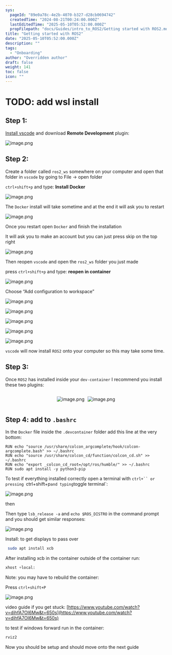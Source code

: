 ```yaml
---
sys:
  pageId: "89e0a78c-4e2b-4070-b327-d28cb0694742"
  createdTime: "2024-08-21T00:24:00.000Z"
  lastEditedTime: "2025-05-10T05:52:00.000Z"
  propFilepath: "docs/Guides/intro_to_ROS2/Getting started with ROS2.md"
title: "Getting started with ROS2"
date: "2025-05-10T05:52:00.000Z"
description: ""
tags:
  - "Onboarding"
author: "Overridden author"
draft: false
weight: 141
toc: false
icon: ""
---
```


# TODO: add wsl install

## Step 1:

[Install vscode](https://code.visualstudio.com/download) and download **Remote Development** plugin:

![image.png](https://prod-files-secure.s3.us-west-2.amazonaws.com/d518164a-d88e-44d1-a4ee-3adb3bd8bce0/efb52993-1881-4a40-b95e-6f020334f022/image.png?X-Amz-Algorithm=AWS4-HMAC-SHA256&X-Amz-Content-Sha256=UNSIGNED-PAYLOAD&X-Amz-Credential=ASIAZI2LB466XDHVD2LI%2F20250703%2Fus-west-2%2Fs3%2Faws4_request&X-Amz-Date=20250703T071104Z&X-Amz-Expires=3600&X-Amz-Security-Token=IQoJb3JpZ2luX2VjEAYaCXVzLXdlc3QtMiJHMEUCIGSOgqp8exbgfWjFmfFG4inYwrotW5%2FJx9hWvONwN%2BlzAiEAh2NzIzEjzBO4Nr3N21AIUzGc%2B0Nb%2B1V6xrsiPyNFZKUqiAQI%2F%2F%2F%2F%2F%2F%2F%2F%2F%2F%2F%2FARAAGgw2Mzc0MjMxODM4MDUiDKenPWT9ObG0QN4TwSrcA7d9LpRQAM6Qsff4NAZSkpyTqDXkS4OkSeom9rdmYPHO9x5Z2CBJFFWxXlvq2DSPer0oPmntJnIoz6khxzTDXnvQcqfVe2UVytDVSDpntiTRPa%2Fl6xlFErKGbmUPug1MrHDoNCUyyDd%2BDHy0NbwNWjh8sr%2BUO3g3u8UTutbdtthhJhkGR0CMQYBHcd40H%2B81CYRSrXV6eZJSKDnm4sNVCJnT3CGjFJRfSKcmiKg7Xd0%2FZGj7THy6RF%2FCDstGCBwGcXJCP8Dh%2BdfMMDnexXeE2mh85O38i%2BFHURWfvWYWStqy0rwNBUkO1V1cqsB%2BT%2FVkdyUstVCvO7PyyCHVpsFr9jdGluomWVOEpubTEQXOfZZQZh73Ove2pxdWFDx5OnaG6G4KkkBG%2F%2BATcWNp4y0gu3uhYLLf9IlrLbxmg9usSjWQPRy8plM5wAGARelsl93Y20nHBjsO31XK8u6fKDEWRi37Q0Ep3%2BPKXD4x0V5MlIH4aIvsP9oQI9A1pNyYHL5bAcg17Rf7PcekeUFY7VAbpqUaFV02et%2BKRnRNTFKDAvnNXaGlpkjrfC46Vo2e7Om3VjLmn%2Bx8ED%2BQ4b8l8CA1CrPGe1nAsz6p%2B0abqTTPYD5BqhVf6AtPPNEXGt4cMMavmMMGOqUBHkZwlnrWR8Xd%2FeqM0r%2B2rfUeDHyHdANEqnyN6QfAnSwVE9mtUIhfSn1P7WQCWFDRKXPNR%2FojMNUfHfJmzLrFg97fI1qM9qDBgPri611j6A3BsCLToAZuiJIxWjYRK8uxW8A%2FRYJ%2BwbpXN44thvVrrWhSmjGSWIyY%2FqO8eSGVgJ2jlTrH83bBDJuh5yRPgng4V0R73QpO7ESyZueh4vcR6Q3Pjw8O&X-Amz-Signature=6b646dbb9d2dd1848bc330eb427c605778fb631fbda2aba34ce295f082aec108&X-Amz-SignedHeaders=host&x-amz-checksum-mode=ENABLED&x-id=GetObject)

## Step 2:

Create a folder called `ros2_ws` somewhere on your computer and open that folder in `vscode` by going to File → open folder 

`ctrl+shift+p` and type: **Install Docker**

![image.png](https://prod-files-secure.s3.us-west-2.amazonaws.com/d518164a-d88e-44d1-a4ee-3adb3bd8bce0/2269dc0e-1cd5-47ff-bceb-c04ad9b2eab0/image.png?X-Amz-Algorithm=AWS4-HMAC-SHA256&X-Amz-Content-Sha256=UNSIGNED-PAYLOAD&X-Amz-Credential=ASIAZI2LB466XDHVD2LI%2F20250703%2Fus-west-2%2Fs3%2Faws4_request&X-Amz-Date=20250703T071104Z&X-Amz-Expires=3600&X-Amz-Security-Token=IQoJb3JpZ2luX2VjEAYaCXVzLXdlc3QtMiJHMEUCIGSOgqp8exbgfWjFmfFG4inYwrotW5%2FJx9hWvONwN%2BlzAiEAh2NzIzEjzBO4Nr3N21AIUzGc%2B0Nb%2B1V6xrsiPyNFZKUqiAQI%2F%2F%2F%2F%2F%2F%2F%2F%2F%2F%2F%2FARAAGgw2Mzc0MjMxODM4MDUiDKenPWT9ObG0QN4TwSrcA7d9LpRQAM6Qsff4NAZSkpyTqDXkS4OkSeom9rdmYPHO9x5Z2CBJFFWxXlvq2DSPer0oPmntJnIoz6khxzTDXnvQcqfVe2UVytDVSDpntiTRPa%2Fl6xlFErKGbmUPug1MrHDoNCUyyDd%2BDHy0NbwNWjh8sr%2BUO3g3u8UTutbdtthhJhkGR0CMQYBHcd40H%2B81CYRSrXV6eZJSKDnm4sNVCJnT3CGjFJRfSKcmiKg7Xd0%2FZGj7THy6RF%2FCDstGCBwGcXJCP8Dh%2BdfMMDnexXeE2mh85O38i%2BFHURWfvWYWStqy0rwNBUkO1V1cqsB%2BT%2FVkdyUstVCvO7PyyCHVpsFr9jdGluomWVOEpubTEQXOfZZQZh73Ove2pxdWFDx5OnaG6G4KkkBG%2F%2BATcWNp4y0gu3uhYLLf9IlrLbxmg9usSjWQPRy8plM5wAGARelsl93Y20nHBjsO31XK8u6fKDEWRi37Q0Ep3%2BPKXD4x0V5MlIH4aIvsP9oQI9A1pNyYHL5bAcg17Rf7PcekeUFY7VAbpqUaFV02et%2BKRnRNTFKDAvnNXaGlpkjrfC46Vo2e7Om3VjLmn%2Bx8ED%2BQ4b8l8CA1CrPGe1nAsz6p%2B0abqTTPYD5BqhVf6AtPPNEXGt4cMMavmMMGOqUBHkZwlnrWR8Xd%2FeqM0r%2B2rfUeDHyHdANEqnyN6QfAnSwVE9mtUIhfSn1P7WQCWFDRKXPNR%2FojMNUfHfJmzLrFg97fI1qM9qDBgPri611j6A3BsCLToAZuiJIxWjYRK8uxW8A%2FRYJ%2BwbpXN44thvVrrWhSmjGSWIyY%2FqO8eSGVgJ2jlTrH83bBDJuh5yRPgng4V0R73QpO7ESyZueh4vcR6Q3Pjw8O&X-Amz-Signature=ed9b0ab0add4280c61a2c5817fa631c99b9d72e6d582cc69811230cbf46bd009&X-Amz-SignedHeaders=host&x-amz-checksum-mode=ENABLED&x-id=GetObject)

The `Docker` install will take sometime and at the end it will ask you to restart

![image.png](https://prod-files-secure.s3.us-west-2.amazonaws.com/d518164a-d88e-44d1-a4ee-3adb3bd8bce0/ed233f78-be33-4b1f-b89c-9c346c0e961e/image.png?X-Amz-Algorithm=AWS4-HMAC-SHA256&X-Amz-Content-Sha256=UNSIGNED-PAYLOAD&X-Amz-Credential=ASIAZI2LB466XDHVD2LI%2F20250703%2Fus-west-2%2Fs3%2Faws4_request&X-Amz-Date=20250703T071104Z&X-Amz-Expires=3600&X-Amz-Security-Token=IQoJb3JpZ2luX2VjEAYaCXVzLXdlc3QtMiJHMEUCIGSOgqp8exbgfWjFmfFG4inYwrotW5%2FJx9hWvONwN%2BlzAiEAh2NzIzEjzBO4Nr3N21AIUzGc%2B0Nb%2B1V6xrsiPyNFZKUqiAQI%2F%2F%2F%2F%2F%2F%2F%2F%2F%2F%2F%2FARAAGgw2Mzc0MjMxODM4MDUiDKenPWT9ObG0QN4TwSrcA7d9LpRQAM6Qsff4NAZSkpyTqDXkS4OkSeom9rdmYPHO9x5Z2CBJFFWxXlvq2DSPer0oPmntJnIoz6khxzTDXnvQcqfVe2UVytDVSDpntiTRPa%2Fl6xlFErKGbmUPug1MrHDoNCUyyDd%2BDHy0NbwNWjh8sr%2BUO3g3u8UTutbdtthhJhkGR0CMQYBHcd40H%2B81CYRSrXV6eZJSKDnm4sNVCJnT3CGjFJRfSKcmiKg7Xd0%2FZGj7THy6RF%2FCDstGCBwGcXJCP8Dh%2BdfMMDnexXeE2mh85O38i%2BFHURWfvWYWStqy0rwNBUkO1V1cqsB%2BT%2FVkdyUstVCvO7PyyCHVpsFr9jdGluomWVOEpubTEQXOfZZQZh73Ove2pxdWFDx5OnaG6G4KkkBG%2F%2BATcWNp4y0gu3uhYLLf9IlrLbxmg9usSjWQPRy8plM5wAGARelsl93Y20nHBjsO31XK8u6fKDEWRi37Q0Ep3%2BPKXD4x0V5MlIH4aIvsP9oQI9A1pNyYHL5bAcg17Rf7PcekeUFY7VAbpqUaFV02et%2BKRnRNTFKDAvnNXaGlpkjrfC46Vo2e7Om3VjLmn%2Bx8ED%2BQ4b8l8CA1CrPGe1nAsz6p%2B0abqTTPYD5BqhVf6AtPPNEXGt4cMMavmMMGOqUBHkZwlnrWR8Xd%2FeqM0r%2B2rfUeDHyHdANEqnyN6QfAnSwVE9mtUIhfSn1P7WQCWFDRKXPNR%2FojMNUfHfJmzLrFg97fI1qM9qDBgPri611j6A3BsCLToAZuiJIxWjYRK8uxW8A%2FRYJ%2BwbpXN44thvVrrWhSmjGSWIyY%2FqO8eSGVgJ2jlTrH83bBDJuh5yRPgng4V0R73QpO7ESyZueh4vcR6Q3Pjw8O&X-Amz-Signature=e3f037939f3f7c56c1b6b95d055bc82b842e7ea00c14d7615d4eb8710982ca70&X-Amz-SignedHeaders=host&x-amz-checksum-mode=ENABLED&x-id=GetObject)

Once you restart open `Docker` and finish the installation

It will ask you to make an account but you can just press skip on the top right

![image.png](https://prod-files-secure.s3.us-west-2.amazonaws.com/d518164a-d88e-44d1-a4ee-3adb3bd8bce0/21010ad9-1659-4fd9-9f59-9932a09b2a3d/image.png?X-Amz-Algorithm=AWS4-HMAC-SHA256&X-Amz-Content-Sha256=UNSIGNED-PAYLOAD&X-Amz-Credential=ASIAZI2LB466XDHVD2LI%2F20250703%2Fus-west-2%2Fs3%2Faws4_request&X-Amz-Date=20250703T071104Z&X-Amz-Expires=3600&X-Amz-Security-Token=IQoJb3JpZ2luX2VjEAYaCXVzLXdlc3QtMiJHMEUCIGSOgqp8exbgfWjFmfFG4inYwrotW5%2FJx9hWvONwN%2BlzAiEAh2NzIzEjzBO4Nr3N21AIUzGc%2B0Nb%2B1V6xrsiPyNFZKUqiAQI%2F%2F%2F%2F%2F%2F%2F%2F%2F%2F%2F%2FARAAGgw2Mzc0MjMxODM4MDUiDKenPWT9ObG0QN4TwSrcA7d9LpRQAM6Qsff4NAZSkpyTqDXkS4OkSeom9rdmYPHO9x5Z2CBJFFWxXlvq2DSPer0oPmntJnIoz6khxzTDXnvQcqfVe2UVytDVSDpntiTRPa%2Fl6xlFErKGbmUPug1MrHDoNCUyyDd%2BDHy0NbwNWjh8sr%2BUO3g3u8UTutbdtthhJhkGR0CMQYBHcd40H%2B81CYRSrXV6eZJSKDnm4sNVCJnT3CGjFJRfSKcmiKg7Xd0%2FZGj7THy6RF%2FCDstGCBwGcXJCP8Dh%2BdfMMDnexXeE2mh85O38i%2BFHURWfvWYWStqy0rwNBUkO1V1cqsB%2BT%2FVkdyUstVCvO7PyyCHVpsFr9jdGluomWVOEpubTEQXOfZZQZh73Ove2pxdWFDx5OnaG6G4KkkBG%2F%2BATcWNp4y0gu3uhYLLf9IlrLbxmg9usSjWQPRy8plM5wAGARelsl93Y20nHBjsO31XK8u6fKDEWRi37Q0Ep3%2BPKXD4x0V5MlIH4aIvsP9oQI9A1pNyYHL5bAcg17Rf7PcekeUFY7VAbpqUaFV02et%2BKRnRNTFKDAvnNXaGlpkjrfC46Vo2e7Om3VjLmn%2Bx8ED%2BQ4b8l8CA1CrPGe1nAsz6p%2B0abqTTPYD5BqhVf6AtPPNEXGt4cMMavmMMGOqUBHkZwlnrWR8Xd%2FeqM0r%2B2rfUeDHyHdANEqnyN6QfAnSwVE9mtUIhfSn1P7WQCWFDRKXPNR%2FojMNUfHfJmzLrFg97fI1qM9qDBgPri611j6A3BsCLToAZuiJIxWjYRK8uxW8A%2FRYJ%2BwbpXN44thvVrrWhSmjGSWIyY%2FqO8eSGVgJ2jlTrH83bBDJuh5yRPgng4V0R73QpO7ESyZueh4vcR6Q3Pjw8O&X-Amz-Signature=24f3e95d3e42444923cbdb80c4147f6a70c373b268af7b40f5a459daf4e74a17&X-Amz-SignedHeaders=host&x-amz-checksum-mode=ENABLED&x-id=GetObject)

Then reopen `vscode` and open the `ros2_ws` folder you just made

press `ctrl+shift+p` and type: **reopen in container**

![image.png](https://prod-files-secure.s3.us-west-2.amazonaws.com/d518164a-d88e-44d1-a4ee-3adb3bd8bce0/4e93b8c2-41ad-488c-8095-c74205196118/image.png?X-Amz-Algorithm=AWS4-HMAC-SHA256&X-Amz-Content-Sha256=UNSIGNED-PAYLOAD&X-Amz-Credential=ASIAZI2LB466XDHVD2LI%2F20250703%2Fus-west-2%2Fs3%2Faws4_request&X-Amz-Date=20250703T071104Z&X-Amz-Expires=3600&X-Amz-Security-Token=IQoJb3JpZ2luX2VjEAYaCXVzLXdlc3QtMiJHMEUCIGSOgqp8exbgfWjFmfFG4inYwrotW5%2FJx9hWvONwN%2BlzAiEAh2NzIzEjzBO4Nr3N21AIUzGc%2B0Nb%2B1V6xrsiPyNFZKUqiAQI%2F%2F%2F%2F%2F%2F%2F%2F%2F%2F%2F%2FARAAGgw2Mzc0MjMxODM4MDUiDKenPWT9ObG0QN4TwSrcA7d9LpRQAM6Qsff4NAZSkpyTqDXkS4OkSeom9rdmYPHO9x5Z2CBJFFWxXlvq2DSPer0oPmntJnIoz6khxzTDXnvQcqfVe2UVytDVSDpntiTRPa%2Fl6xlFErKGbmUPug1MrHDoNCUyyDd%2BDHy0NbwNWjh8sr%2BUO3g3u8UTutbdtthhJhkGR0CMQYBHcd40H%2B81CYRSrXV6eZJSKDnm4sNVCJnT3CGjFJRfSKcmiKg7Xd0%2FZGj7THy6RF%2FCDstGCBwGcXJCP8Dh%2BdfMMDnexXeE2mh85O38i%2BFHURWfvWYWStqy0rwNBUkO1V1cqsB%2BT%2FVkdyUstVCvO7PyyCHVpsFr9jdGluomWVOEpubTEQXOfZZQZh73Ove2pxdWFDx5OnaG6G4KkkBG%2F%2BATcWNp4y0gu3uhYLLf9IlrLbxmg9usSjWQPRy8plM5wAGARelsl93Y20nHBjsO31XK8u6fKDEWRi37Q0Ep3%2BPKXD4x0V5MlIH4aIvsP9oQI9A1pNyYHL5bAcg17Rf7PcekeUFY7VAbpqUaFV02et%2BKRnRNTFKDAvnNXaGlpkjrfC46Vo2e7Om3VjLmn%2Bx8ED%2BQ4b8l8CA1CrPGe1nAsz6p%2B0abqTTPYD5BqhVf6AtPPNEXGt4cMMavmMMGOqUBHkZwlnrWR8Xd%2FeqM0r%2B2rfUeDHyHdANEqnyN6QfAnSwVE9mtUIhfSn1P7WQCWFDRKXPNR%2FojMNUfHfJmzLrFg97fI1qM9qDBgPri611j6A3BsCLToAZuiJIxWjYRK8uxW8A%2FRYJ%2BwbpXN44thvVrrWhSmjGSWIyY%2FqO8eSGVgJ2jlTrH83bBDJuh5yRPgng4V0R73QpO7ESyZueh4vcR6Q3Pjw8O&X-Amz-Signature=4e19203468707141b5fbf6a2fa19e3a609889529a9aafbff409a2ef2dccd2535&X-Amz-SignedHeaders=host&x-amz-checksum-mode=ENABLED&x-id=GetObject)

Choose “Add configuration to workspace”

![image.png](https://prod-files-secure.s3.us-west-2.amazonaws.com/d518164a-d88e-44d1-a4ee-3adb3bd8bce0/9560b282-5060-4989-ba37-97e7b2c22476/image.png?X-Amz-Algorithm=AWS4-HMAC-SHA256&X-Amz-Content-Sha256=UNSIGNED-PAYLOAD&X-Amz-Credential=ASIAZI2LB466XDHVD2LI%2F20250703%2Fus-west-2%2Fs3%2Faws4_request&X-Amz-Date=20250703T071104Z&X-Amz-Expires=3600&X-Amz-Security-Token=IQoJb3JpZ2luX2VjEAYaCXVzLXdlc3QtMiJHMEUCIGSOgqp8exbgfWjFmfFG4inYwrotW5%2FJx9hWvONwN%2BlzAiEAh2NzIzEjzBO4Nr3N21AIUzGc%2B0Nb%2B1V6xrsiPyNFZKUqiAQI%2F%2F%2F%2F%2F%2F%2F%2F%2F%2F%2F%2FARAAGgw2Mzc0MjMxODM4MDUiDKenPWT9ObG0QN4TwSrcA7d9LpRQAM6Qsff4NAZSkpyTqDXkS4OkSeom9rdmYPHO9x5Z2CBJFFWxXlvq2DSPer0oPmntJnIoz6khxzTDXnvQcqfVe2UVytDVSDpntiTRPa%2Fl6xlFErKGbmUPug1MrHDoNCUyyDd%2BDHy0NbwNWjh8sr%2BUO3g3u8UTutbdtthhJhkGR0CMQYBHcd40H%2B81CYRSrXV6eZJSKDnm4sNVCJnT3CGjFJRfSKcmiKg7Xd0%2FZGj7THy6RF%2FCDstGCBwGcXJCP8Dh%2BdfMMDnexXeE2mh85O38i%2BFHURWfvWYWStqy0rwNBUkO1V1cqsB%2BT%2FVkdyUstVCvO7PyyCHVpsFr9jdGluomWVOEpubTEQXOfZZQZh73Ove2pxdWFDx5OnaG6G4KkkBG%2F%2BATcWNp4y0gu3uhYLLf9IlrLbxmg9usSjWQPRy8plM5wAGARelsl93Y20nHBjsO31XK8u6fKDEWRi37Q0Ep3%2BPKXD4x0V5MlIH4aIvsP9oQI9A1pNyYHL5bAcg17Rf7PcekeUFY7VAbpqUaFV02et%2BKRnRNTFKDAvnNXaGlpkjrfC46Vo2e7Om3VjLmn%2Bx8ED%2BQ4b8l8CA1CrPGe1nAsz6p%2B0abqTTPYD5BqhVf6AtPPNEXGt4cMMavmMMGOqUBHkZwlnrWR8Xd%2FeqM0r%2B2rfUeDHyHdANEqnyN6QfAnSwVE9mtUIhfSn1P7WQCWFDRKXPNR%2FojMNUfHfJmzLrFg97fI1qM9qDBgPri611j6A3BsCLToAZuiJIxWjYRK8uxW8A%2FRYJ%2BwbpXN44thvVrrWhSmjGSWIyY%2FqO8eSGVgJ2jlTrH83bBDJuh5yRPgng4V0R73QpO7ESyZueh4vcR6Q3Pjw8O&X-Amz-Signature=7f2068e092d28452b8992c638fa4af7cb5615462edc120a87afa19b0fb6a50c0&X-Amz-SignedHeaders=host&x-amz-checksum-mode=ENABLED&x-id=GetObject)

![image.png](https://prod-files-secure.s3.us-west-2.amazonaws.com/d518164a-d88e-44d1-a4ee-3adb3bd8bce0/2ee63f81-886b-48e8-a553-dc6e5eac99e4/image.png?X-Amz-Algorithm=AWS4-HMAC-SHA256&X-Amz-Content-Sha256=UNSIGNED-PAYLOAD&X-Amz-Credential=ASIAZI2LB466XDHVD2LI%2F20250703%2Fus-west-2%2Fs3%2Faws4_request&X-Amz-Date=20250703T071104Z&X-Amz-Expires=3600&X-Amz-Security-Token=IQoJb3JpZ2luX2VjEAYaCXVzLXdlc3QtMiJHMEUCIGSOgqp8exbgfWjFmfFG4inYwrotW5%2FJx9hWvONwN%2BlzAiEAh2NzIzEjzBO4Nr3N21AIUzGc%2B0Nb%2B1V6xrsiPyNFZKUqiAQI%2F%2F%2F%2F%2F%2F%2F%2F%2F%2F%2F%2FARAAGgw2Mzc0MjMxODM4MDUiDKenPWT9ObG0QN4TwSrcA7d9LpRQAM6Qsff4NAZSkpyTqDXkS4OkSeom9rdmYPHO9x5Z2CBJFFWxXlvq2DSPer0oPmntJnIoz6khxzTDXnvQcqfVe2UVytDVSDpntiTRPa%2Fl6xlFErKGbmUPug1MrHDoNCUyyDd%2BDHy0NbwNWjh8sr%2BUO3g3u8UTutbdtthhJhkGR0CMQYBHcd40H%2B81CYRSrXV6eZJSKDnm4sNVCJnT3CGjFJRfSKcmiKg7Xd0%2FZGj7THy6RF%2FCDstGCBwGcXJCP8Dh%2BdfMMDnexXeE2mh85O38i%2BFHURWfvWYWStqy0rwNBUkO1V1cqsB%2BT%2FVkdyUstVCvO7PyyCHVpsFr9jdGluomWVOEpubTEQXOfZZQZh73Ove2pxdWFDx5OnaG6G4KkkBG%2F%2BATcWNp4y0gu3uhYLLf9IlrLbxmg9usSjWQPRy8plM5wAGARelsl93Y20nHBjsO31XK8u6fKDEWRi37Q0Ep3%2BPKXD4x0V5MlIH4aIvsP9oQI9A1pNyYHL5bAcg17Rf7PcekeUFY7VAbpqUaFV02et%2BKRnRNTFKDAvnNXaGlpkjrfC46Vo2e7Om3VjLmn%2Bx8ED%2BQ4b8l8CA1CrPGe1nAsz6p%2B0abqTTPYD5BqhVf6AtPPNEXGt4cMMavmMMGOqUBHkZwlnrWR8Xd%2FeqM0r%2B2rfUeDHyHdANEqnyN6QfAnSwVE9mtUIhfSn1P7WQCWFDRKXPNR%2FojMNUfHfJmzLrFg97fI1qM9qDBgPri611j6A3BsCLToAZuiJIxWjYRK8uxW8A%2FRYJ%2BwbpXN44thvVrrWhSmjGSWIyY%2FqO8eSGVgJ2jlTrH83bBDJuh5yRPgng4V0R73QpO7ESyZueh4vcR6Q3Pjw8O&X-Amz-Signature=c418f2385eff2fc4e5b6668e4a08b7e3d810a1936f52b072e9d66d51d4561b7d&X-Amz-SignedHeaders=host&x-amz-checksum-mode=ENABLED&x-id=GetObject)

![image.png](https://prod-files-secure.s3.us-west-2.amazonaws.com/d518164a-d88e-44d1-a4ee-3adb3bd8bce0/ae1580b2-b048-407e-aed9-b584224a7a04/image.png?X-Amz-Algorithm=AWS4-HMAC-SHA256&X-Amz-Content-Sha256=UNSIGNED-PAYLOAD&X-Amz-Credential=ASIAZI2LB466XDHVD2LI%2F20250703%2Fus-west-2%2Fs3%2Faws4_request&X-Amz-Date=20250703T071104Z&X-Amz-Expires=3600&X-Amz-Security-Token=IQoJb3JpZ2luX2VjEAYaCXVzLXdlc3QtMiJHMEUCIGSOgqp8exbgfWjFmfFG4inYwrotW5%2FJx9hWvONwN%2BlzAiEAh2NzIzEjzBO4Nr3N21AIUzGc%2B0Nb%2B1V6xrsiPyNFZKUqiAQI%2F%2F%2F%2F%2F%2F%2F%2F%2F%2F%2F%2FARAAGgw2Mzc0MjMxODM4MDUiDKenPWT9ObG0QN4TwSrcA7d9LpRQAM6Qsff4NAZSkpyTqDXkS4OkSeom9rdmYPHO9x5Z2CBJFFWxXlvq2DSPer0oPmntJnIoz6khxzTDXnvQcqfVe2UVytDVSDpntiTRPa%2Fl6xlFErKGbmUPug1MrHDoNCUyyDd%2BDHy0NbwNWjh8sr%2BUO3g3u8UTutbdtthhJhkGR0CMQYBHcd40H%2B81CYRSrXV6eZJSKDnm4sNVCJnT3CGjFJRfSKcmiKg7Xd0%2FZGj7THy6RF%2FCDstGCBwGcXJCP8Dh%2BdfMMDnexXeE2mh85O38i%2BFHURWfvWYWStqy0rwNBUkO1V1cqsB%2BT%2FVkdyUstVCvO7PyyCHVpsFr9jdGluomWVOEpubTEQXOfZZQZh73Ove2pxdWFDx5OnaG6G4KkkBG%2F%2BATcWNp4y0gu3uhYLLf9IlrLbxmg9usSjWQPRy8plM5wAGARelsl93Y20nHBjsO31XK8u6fKDEWRi37Q0Ep3%2BPKXD4x0V5MlIH4aIvsP9oQI9A1pNyYHL5bAcg17Rf7PcekeUFY7VAbpqUaFV02et%2BKRnRNTFKDAvnNXaGlpkjrfC46Vo2e7Om3VjLmn%2Bx8ED%2BQ4b8l8CA1CrPGe1nAsz6p%2B0abqTTPYD5BqhVf6AtPPNEXGt4cMMavmMMGOqUBHkZwlnrWR8Xd%2FeqM0r%2B2rfUeDHyHdANEqnyN6QfAnSwVE9mtUIhfSn1P7WQCWFDRKXPNR%2FojMNUfHfJmzLrFg97fI1qM9qDBgPri611j6A3BsCLToAZuiJIxWjYRK8uxW8A%2FRYJ%2BwbpXN44thvVrrWhSmjGSWIyY%2FqO8eSGVgJ2jlTrH83bBDJuh5yRPgng4V0R73QpO7ESyZueh4vcR6Q3Pjw8O&X-Amz-Signature=c59891da6588dd62d27893a1aa5ee735d558b6e6d93f09cec3d1d94e7b622453&X-Amz-SignedHeaders=host&x-amz-checksum-mode=ENABLED&x-id=GetObject)

![image.png](https://prod-files-secure.s3.us-west-2.amazonaws.com/d518164a-d88e-44d1-a4ee-3adb3bd8bce0/53255b28-f75e-430f-b9e3-c0ac8577e42b/image.png?X-Amz-Algorithm=AWS4-HMAC-SHA256&X-Amz-Content-Sha256=UNSIGNED-PAYLOAD&X-Amz-Credential=ASIAZI2LB466XDHVD2LI%2F20250703%2Fus-west-2%2Fs3%2Faws4_request&X-Amz-Date=20250703T071104Z&X-Amz-Expires=3600&X-Amz-Security-Token=IQoJb3JpZ2luX2VjEAYaCXVzLXdlc3QtMiJHMEUCIGSOgqp8exbgfWjFmfFG4inYwrotW5%2FJx9hWvONwN%2BlzAiEAh2NzIzEjzBO4Nr3N21AIUzGc%2B0Nb%2B1V6xrsiPyNFZKUqiAQI%2F%2F%2F%2F%2F%2F%2F%2F%2F%2F%2F%2FARAAGgw2Mzc0MjMxODM4MDUiDKenPWT9ObG0QN4TwSrcA7d9LpRQAM6Qsff4NAZSkpyTqDXkS4OkSeom9rdmYPHO9x5Z2CBJFFWxXlvq2DSPer0oPmntJnIoz6khxzTDXnvQcqfVe2UVytDVSDpntiTRPa%2Fl6xlFErKGbmUPug1MrHDoNCUyyDd%2BDHy0NbwNWjh8sr%2BUO3g3u8UTutbdtthhJhkGR0CMQYBHcd40H%2B81CYRSrXV6eZJSKDnm4sNVCJnT3CGjFJRfSKcmiKg7Xd0%2FZGj7THy6RF%2FCDstGCBwGcXJCP8Dh%2BdfMMDnexXeE2mh85O38i%2BFHURWfvWYWStqy0rwNBUkO1V1cqsB%2BT%2FVkdyUstVCvO7PyyCHVpsFr9jdGluomWVOEpubTEQXOfZZQZh73Ove2pxdWFDx5OnaG6G4KkkBG%2F%2BATcWNp4y0gu3uhYLLf9IlrLbxmg9usSjWQPRy8plM5wAGARelsl93Y20nHBjsO31XK8u6fKDEWRi37Q0Ep3%2BPKXD4x0V5MlIH4aIvsP9oQI9A1pNyYHL5bAcg17Rf7PcekeUFY7VAbpqUaFV02et%2BKRnRNTFKDAvnNXaGlpkjrfC46Vo2e7Om3VjLmn%2Bx8ED%2BQ4b8l8CA1CrPGe1nAsz6p%2B0abqTTPYD5BqhVf6AtPPNEXGt4cMMavmMMGOqUBHkZwlnrWR8Xd%2FeqM0r%2B2rfUeDHyHdANEqnyN6QfAnSwVE9mtUIhfSn1P7WQCWFDRKXPNR%2FojMNUfHfJmzLrFg97fI1qM9qDBgPri611j6A3BsCLToAZuiJIxWjYRK8uxW8A%2FRYJ%2BwbpXN44thvVrrWhSmjGSWIyY%2FqO8eSGVgJ2jlTrH83bBDJuh5yRPgng4V0R73QpO7ESyZueh4vcR6Q3Pjw8O&X-Amz-Signature=f5868a17686fba0e7d2b6f20d4a5acbd8c9cf22b7ae68f4ef483f16160db20ed&X-Amz-SignedHeaders=host&x-amz-checksum-mode=ENABLED&x-id=GetObject)

![image.png](https://prod-files-secure.s3.us-west-2.amazonaws.com/d518164a-d88e-44d1-a4ee-3adb3bd8bce0/7c562767-5af9-4ffb-97d1-327bcdf4ee00/image.png?X-Amz-Algorithm=AWS4-HMAC-SHA256&X-Amz-Content-Sha256=UNSIGNED-PAYLOAD&X-Amz-Credential=ASIAZI2LB466XDHVD2LI%2F20250703%2Fus-west-2%2Fs3%2Faws4_request&X-Amz-Date=20250703T071104Z&X-Amz-Expires=3600&X-Amz-Security-Token=IQoJb3JpZ2luX2VjEAYaCXVzLXdlc3QtMiJHMEUCIGSOgqp8exbgfWjFmfFG4inYwrotW5%2FJx9hWvONwN%2BlzAiEAh2NzIzEjzBO4Nr3N21AIUzGc%2B0Nb%2B1V6xrsiPyNFZKUqiAQI%2F%2F%2F%2F%2F%2F%2F%2F%2F%2F%2F%2FARAAGgw2Mzc0MjMxODM4MDUiDKenPWT9ObG0QN4TwSrcA7d9LpRQAM6Qsff4NAZSkpyTqDXkS4OkSeom9rdmYPHO9x5Z2CBJFFWxXlvq2DSPer0oPmntJnIoz6khxzTDXnvQcqfVe2UVytDVSDpntiTRPa%2Fl6xlFErKGbmUPug1MrHDoNCUyyDd%2BDHy0NbwNWjh8sr%2BUO3g3u8UTutbdtthhJhkGR0CMQYBHcd40H%2B81CYRSrXV6eZJSKDnm4sNVCJnT3CGjFJRfSKcmiKg7Xd0%2FZGj7THy6RF%2FCDstGCBwGcXJCP8Dh%2BdfMMDnexXeE2mh85O38i%2BFHURWfvWYWStqy0rwNBUkO1V1cqsB%2BT%2FVkdyUstVCvO7PyyCHVpsFr9jdGluomWVOEpubTEQXOfZZQZh73Ove2pxdWFDx5OnaG6G4KkkBG%2F%2BATcWNp4y0gu3uhYLLf9IlrLbxmg9usSjWQPRy8plM5wAGARelsl93Y20nHBjsO31XK8u6fKDEWRi37Q0Ep3%2BPKXD4x0V5MlIH4aIvsP9oQI9A1pNyYHL5bAcg17Rf7PcekeUFY7VAbpqUaFV02et%2BKRnRNTFKDAvnNXaGlpkjrfC46Vo2e7Om3VjLmn%2Bx8ED%2BQ4b8l8CA1CrPGe1nAsz6p%2B0abqTTPYD5BqhVf6AtPPNEXGt4cMMavmMMGOqUBHkZwlnrWR8Xd%2FeqM0r%2B2rfUeDHyHdANEqnyN6QfAnSwVE9mtUIhfSn1P7WQCWFDRKXPNR%2FojMNUfHfJmzLrFg97fI1qM9qDBgPri611j6A3BsCLToAZuiJIxWjYRK8uxW8A%2FRYJ%2BwbpXN44thvVrrWhSmjGSWIyY%2FqO8eSGVgJ2jlTrH83bBDJuh5yRPgng4V0R73QpO7ESyZueh4vcR6Q3Pjw8O&X-Amz-Signature=7594bcc5ae78fe37257c85a0dcbf76ed36338860f1935e08bdeae9872f17bcc0&X-Amz-SignedHeaders=host&x-amz-checksum-mode=ENABLED&x-id=GetObject)

`vscode` will now install `ROS2` onto your computer so this may take some time.

## Step 3:

Once `ROS2` has installed inside your `dev-container` I recommend you install these two plugins:

<div style="display: flex;flex-direction: row; column-gap:10px; max-width: 630px;justify-content: center;">
<div>

![image.png](https://prod-files-secure.s3.us-west-2.amazonaws.com/d518164a-d88e-44d1-a4ee-3adb3bd8bce0/3fc3d550-5a54-4ba1-ba6b-faa01cdb7369/image.png?X-Amz-Algorithm=AWS4-HMAC-SHA256&X-Amz-Content-Sha256=UNSIGNED-PAYLOAD&X-Amz-Credential=ASIAZI2LB46656AH6MB3%2F20250703%2Fus-west-2%2Fs3%2Faws4_request&X-Amz-Date=20250703T071107Z&X-Amz-Expires=3600&X-Amz-Security-Token=IQoJb3JpZ2luX2VjEAYaCXVzLXdlc3QtMiJHMEUCIB2mBH%2BNSK4mLoORYwrI0OJnCjwyKmAIe%2BHclC%2B4LcPMAiEA00W35pMnDMERqJweUZWa250WjRi%2B17IHe2MoqparZx4qiAQI%2F%2F%2F%2F%2F%2F%2F%2F%2F%2F%2F%2FARAAGgw2Mzc0MjMxODM4MDUiDEZojGZt5LIrzMQ2ACrcA34YhFFeo1u5rDd375%2FQgtfGEpOCAB8BhVBzigeY9FFteHP7dRgXSvvCoL%2BLiHCoT4RtiZhkFhuvEqaOGSNMF%2F3c2RsjcG%2F%2FtHKid5Hh4SNfSIpFQDN3HmhvzY0RDDudEeu3gCo57oqnweYufpC5klSXLw579RgH%2FISx%2BlpWstUu2Xlzb80Kqw4hFRztWeEwH%2FwvTlh4eMMsf197%2BO39w6RzEEu2i7b5O9bwcqRy6yxR9V6iQ%2BKGlhRPC9vp8AkQoPRUiwOdv7kt%2BlICtwwkvMczPwGIMuuYhPCCScTSpZzKZib9iG%2FFXf40GahCK7iajtH84Cjbvb6YAegA4jxJlPpCXL0akzne6A7LU35ov9ImDUeb5viaHvXRdC6zbFzbQ9yEjVbWPtYLPPQi6oCxm6N5qwqk86wamJjuLhGTPO8ObuEEyHrgCoasrf2bIj2PmTG2j91%2BWRds6tgQPkBWz7icom6dyd3Wa5LcdHbDkMrPL%2FjZS486DfzQlZAuQs0aHw%2Bwcmcyadal84nqbqsJQzBRucQi68XoeTnEST4FB37n7G0KMO5YPtzU4851XtLrU%2FdmEI7cRlzVu4pI6Cdq6sr4zRTvdKXpgcI4VdI6ZR2RMS6FDgVF2zuKM4k9MMewmMMGOqUBOcK3ie%2B5cBU2%2BL6ICFTFCsZ49ngywdp%2F5VTwUlarhfFUcuATNxWesKSUFY4cu%2FuzYOa9CyYfyodxh%2BYmRm7gT2jzgrBJFgmfaVHTHzLH6IV%2Fz%2B1MXs7oTeFVp8k1KVk2ybge2lvC6%2BGgsbLgMAa0ScPSLlbgp70kIN334pjcYibaoFXdc3FphglnQPUVB9tX4Rc70P7LWgmcpdaaKHRfHexGQSR2&X-Amz-Signature=cd7e837ed500d93742f26278b3062ae50a8faed12d8690b3a86ca2fe08fb904c&X-Amz-SignedHeaders=host&x-amz-checksum-mode=ENABLED&x-id=GetObject)

</div>
<div>

![image.png](https://prod-files-secure.s3.us-west-2.amazonaws.com/d518164a-d88e-44d1-a4ee-3adb3bd8bce0/d994cc66-13c2-4093-a5a3-f84cf4601a82/image.png?X-Amz-Algorithm=AWS4-HMAC-SHA256&X-Amz-Content-Sha256=UNSIGNED-PAYLOAD&X-Amz-Credential=ASIAZI2LB466T4LEYYCI%2F20250703%2Fus-west-2%2Fs3%2Faws4_request&X-Amz-Date=20250703T071108Z&X-Amz-Expires=3600&X-Amz-Security-Token=IQoJb3JpZ2luX2VjEAYaCXVzLXdlc3QtMiJHMEUCIA90kNht%2F%2FSPG2Z1zQj2bndFDljAvhRIxpXYquEMqMq1AiEA4r1jsh5KoLdprnbo40gt7VJMB4eopkxOekTm5sBPT3oqiAQI%2F%2F%2F%2F%2F%2F%2F%2F%2F%2F%2F%2FARAAGgw2Mzc0MjMxODM4MDUiDFoJA2dQ4bprfFzbdSrcAyVWJJrJo%2Buk3bmmAXUQ8RrYF6hEc6Vx%2BXjGYTjUZ43mem7tb6GUOharfcESQJiXQ3dXXMv4c3mZio54PCRHe%2FDlh82QFxgoq7dPswznGwU7PzHGNgokGpsnUnRA9jHT8vU2ZDY2GeBnUoKYKBjxy06uNwXKtl7DW3CM0TYOVBwP52cl5UEyUSERsgUqMsoE5PoLHiPYSoueWB%2B3nrTqZqdEmvubPjNgPjQEMGnQnnYsg0HwiJyps8gHtfkkwo4wOMkMQjIg7E0SbJni0lCtyBM2arYMsgZme2NRlASef4nLNjWnPikionObrYy2lJ%2Ff1xn8xxA%2BJwqQ%2FZo1xlAOvY5co0PqbdbIKKGIxj%2Ff4cSAQG7diXYNkuJaE%2B%2Fgt73V0itnxk%2BUDG23kTsLbE40b4GzCeNOCyszlomI8ma%2FDbJtL4f%2F57%2BSKvhMAZH0om7uUIHFrBN16Gm1mf0OtC%2FoyOUYkF9qwnp4zOibo%2FPQlrGHfpF5HcJ46xN99MsI6i861gPZpZqy%2B4NM4zDNrsFQJKlHFUoQ2TNJZS4lcmUiD1eatfkc3axkKn9TVQDCIxrw3%2FlzkIqqHBft7GhyzJ4yviwH7ziThTQvgjpu0FRFEZVQj1B3OmQ1l4u2wGAWMKiwmMMGOqUBJi9UGw%2FTEDrk8GEaHtk3kvDFRzVwQuwVafdq9NgEyxm%2BEAxcm2s8bJponwaYy2aqMl1IUQDKPlTtMBbhPVsEgJzT%2FLWUjMQ82X8%2Fsu6Nfym1e8RTSj%2FILWmQooR8bNIggApiXhaZEz%2FzZY08K0hdwa7MRABMvLrp6nvctZUQK5fyP%2Bf6ow4sk4kLp7UOSgYQ8%2B9X1A7Oo85tDCWCvEJJfsqL6lHQ&X-Amz-Signature=dc190ef97c0d7d01d644713c2b9c06b6e85f82c18c922c28f0b29ccebff4366f&X-Amz-SignedHeaders=host&x-amz-checksum-mode=ENABLED&x-id=GetObject)

</div>
</div>

## Step 4: add to `.bashrc`

In the `Docker` file inside the `.devcontainer` folder add this line at the very bottom: 

```docker
RUN echo "source /usr/share/colcon_argcomplete/hook/colcon-argcomplete.bash" >> ~/.bashrc
RUN echo "source /usr/share/colcon_cd/function/colcon_cd.sh" >> ~/.bashrc
RUN echo "export _colcon_cd_root=/opt/ros/humble/" >> ~/.bashrc
RUN sudo apt install -y python3-pip 
```

To test if everything installed correctly open a terminal with `ctrl+`` or pressing `ctrl+shift+p` and typing `toggle terminal`:

![image.png](https://prod-files-secure.s3.us-west-2.amazonaws.com/d518164a-d88e-44d1-a4ee-3adb3bd8bce0/6a4943d8-b04e-4c02-9a58-775f3384d1a5/image.png?X-Amz-Algorithm=AWS4-HMAC-SHA256&X-Amz-Content-Sha256=UNSIGNED-PAYLOAD&X-Amz-Credential=ASIAZI2LB466XDHVD2LI%2F20250703%2Fus-west-2%2Fs3%2Faws4_request&X-Amz-Date=20250703T071105Z&X-Amz-Expires=3600&X-Amz-Security-Token=IQoJb3JpZ2luX2VjEAYaCXVzLXdlc3QtMiJHMEUCIGSOgqp8exbgfWjFmfFG4inYwrotW5%2FJx9hWvONwN%2BlzAiEAh2NzIzEjzBO4Nr3N21AIUzGc%2B0Nb%2B1V6xrsiPyNFZKUqiAQI%2F%2F%2F%2F%2F%2F%2F%2F%2F%2F%2F%2FARAAGgw2Mzc0MjMxODM4MDUiDKenPWT9ObG0QN4TwSrcA7d9LpRQAM6Qsff4NAZSkpyTqDXkS4OkSeom9rdmYPHO9x5Z2CBJFFWxXlvq2DSPer0oPmntJnIoz6khxzTDXnvQcqfVe2UVytDVSDpntiTRPa%2Fl6xlFErKGbmUPug1MrHDoNCUyyDd%2BDHy0NbwNWjh8sr%2BUO3g3u8UTutbdtthhJhkGR0CMQYBHcd40H%2B81CYRSrXV6eZJSKDnm4sNVCJnT3CGjFJRfSKcmiKg7Xd0%2FZGj7THy6RF%2FCDstGCBwGcXJCP8Dh%2BdfMMDnexXeE2mh85O38i%2BFHURWfvWYWStqy0rwNBUkO1V1cqsB%2BT%2FVkdyUstVCvO7PyyCHVpsFr9jdGluomWVOEpubTEQXOfZZQZh73Ove2pxdWFDx5OnaG6G4KkkBG%2F%2BATcWNp4y0gu3uhYLLf9IlrLbxmg9usSjWQPRy8plM5wAGARelsl93Y20nHBjsO31XK8u6fKDEWRi37Q0Ep3%2BPKXD4x0V5MlIH4aIvsP9oQI9A1pNyYHL5bAcg17Rf7PcekeUFY7VAbpqUaFV02et%2BKRnRNTFKDAvnNXaGlpkjrfC46Vo2e7Om3VjLmn%2Bx8ED%2BQ4b8l8CA1CrPGe1nAsz6p%2B0abqTTPYD5BqhVf6AtPPNEXGt4cMMavmMMGOqUBHkZwlnrWR8Xd%2FeqM0r%2B2rfUeDHyHdANEqnyN6QfAnSwVE9mtUIhfSn1P7WQCWFDRKXPNR%2FojMNUfHfJmzLrFg97fI1qM9qDBgPri611j6A3BsCLToAZuiJIxWjYRK8uxW8A%2FRYJ%2BwbpXN44thvVrrWhSmjGSWIyY%2FqO8eSGVgJ2jlTrH83bBDJuh5yRPgng4V0R73QpO7ESyZueh4vcR6Q3Pjw8O&X-Amz-Signature=693fd82b127b7cb874b1a6a6873484c17743833f9a0fdcaf1233b7b23e20a4b4&X-Amz-SignedHeaders=host&x-amz-checksum-mode=ENABLED&x-id=GetObject)

then 

Then type `lsb_release -a` and `echo $ROS_DISTRO` in the command prompt and you should get similar responses:

![image.png](https://prod-files-secure.s3.us-west-2.amazonaws.com/d518164a-d88e-44d1-a4ee-3adb3bd8bce0/3e635dec-a805-4e85-8b9e-d000e5b71a4e/image.png?X-Amz-Algorithm=AWS4-HMAC-SHA256&X-Amz-Content-Sha256=UNSIGNED-PAYLOAD&X-Amz-Credential=ASIAZI2LB466XDHVD2LI%2F20250703%2Fus-west-2%2Fs3%2Faws4_request&X-Amz-Date=20250703T071105Z&X-Amz-Expires=3600&X-Amz-Security-Token=IQoJb3JpZ2luX2VjEAYaCXVzLXdlc3QtMiJHMEUCIGSOgqp8exbgfWjFmfFG4inYwrotW5%2FJx9hWvONwN%2BlzAiEAh2NzIzEjzBO4Nr3N21AIUzGc%2B0Nb%2B1V6xrsiPyNFZKUqiAQI%2F%2F%2F%2F%2F%2F%2F%2F%2F%2F%2F%2FARAAGgw2Mzc0MjMxODM4MDUiDKenPWT9ObG0QN4TwSrcA7d9LpRQAM6Qsff4NAZSkpyTqDXkS4OkSeom9rdmYPHO9x5Z2CBJFFWxXlvq2DSPer0oPmntJnIoz6khxzTDXnvQcqfVe2UVytDVSDpntiTRPa%2Fl6xlFErKGbmUPug1MrHDoNCUyyDd%2BDHy0NbwNWjh8sr%2BUO3g3u8UTutbdtthhJhkGR0CMQYBHcd40H%2B81CYRSrXV6eZJSKDnm4sNVCJnT3CGjFJRfSKcmiKg7Xd0%2FZGj7THy6RF%2FCDstGCBwGcXJCP8Dh%2BdfMMDnexXeE2mh85O38i%2BFHURWfvWYWStqy0rwNBUkO1V1cqsB%2BT%2FVkdyUstVCvO7PyyCHVpsFr9jdGluomWVOEpubTEQXOfZZQZh73Ove2pxdWFDx5OnaG6G4KkkBG%2F%2BATcWNp4y0gu3uhYLLf9IlrLbxmg9usSjWQPRy8plM5wAGARelsl93Y20nHBjsO31XK8u6fKDEWRi37Q0Ep3%2BPKXD4x0V5MlIH4aIvsP9oQI9A1pNyYHL5bAcg17Rf7PcekeUFY7VAbpqUaFV02et%2BKRnRNTFKDAvnNXaGlpkjrfC46Vo2e7Om3VjLmn%2Bx8ED%2BQ4b8l8CA1CrPGe1nAsz6p%2B0abqTTPYD5BqhVf6AtPPNEXGt4cMMavmMMGOqUBHkZwlnrWR8Xd%2FeqM0r%2B2rfUeDHyHdANEqnyN6QfAnSwVE9mtUIhfSn1P7WQCWFDRKXPNR%2FojMNUfHfJmzLrFg97fI1qM9qDBgPri611j6A3BsCLToAZuiJIxWjYRK8uxW8A%2FRYJ%2BwbpXN44thvVrrWhSmjGSWIyY%2FqO8eSGVgJ2jlTrH83bBDJuh5yRPgng4V0R73QpO7ESyZueh4vcR6Q3Pjw8O&X-Amz-Signature=eaf6726f7e618d57871b3a1716ee204771f1e2223dce7b8a341f2707b5d4a450&X-Amz-SignedHeaders=host&x-amz-checksum-mode=ENABLED&x-id=GetObject)

Install:  to get displays to pass over

```bash
 sudo apt install xcb
```

After installing xcb in the container outside of the container run:

```python
xhost +local:
```

Note: you may have to rebuild the container:

Press `ctrl+shift+P`

![image.png](https://prod-files-secure.s3.us-west-2.amazonaws.com/d518164a-d88e-44d1-a4ee-3adb3bd8bce0/6c2be660-2618-4c38-9c26-53554f7a0b7b/image.png?X-Amz-Algorithm=AWS4-HMAC-SHA256&X-Amz-Content-Sha256=UNSIGNED-PAYLOAD&X-Amz-Credential=ASIAZI2LB466XDHVD2LI%2F20250703%2Fus-west-2%2Fs3%2Faws4_request&X-Amz-Date=20250703T071105Z&X-Amz-Expires=3600&X-Amz-Security-Token=IQoJb3JpZ2luX2VjEAYaCXVzLXdlc3QtMiJHMEUCIGSOgqp8exbgfWjFmfFG4inYwrotW5%2FJx9hWvONwN%2BlzAiEAh2NzIzEjzBO4Nr3N21AIUzGc%2B0Nb%2B1V6xrsiPyNFZKUqiAQI%2F%2F%2F%2F%2F%2F%2F%2F%2F%2F%2F%2FARAAGgw2Mzc0MjMxODM4MDUiDKenPWT9ObG0QN4TwSrcA7d9LpRQAM6Qsff4NAZSkpyTqDXkS4OkSeom9rdmYPHO9x5Z2CBJFFWxXlvq2DSPer0oPmntJnIoz6khxzTDXnvQcqfVe2UVytDVSDpntiTRPa%2Fl6xlFErKGbmUPug1MrHDoNCUyyDd%2BDHy0NbwNWjh8sr%2BUO3g3u8UTutbdtthhJhkGR0CMQYBHcd40H%2B81CYRSrXV6eZJSKDnm4sNVCJnT3CGjFJRfSKcmiKg7Xd0%2FZGj7THy6RF%2FCDstGCBwGcXJCP8Dh%2BdfMMDnexXeE2mh85O38i%2BFHURWfvWYWStqy0rwNBUkO1V1cqsB%2BT%2FVkdyUstVCvO7PyyCHVpsFr9jdGluomWVOEpubTEQXOfZZQZh73Ove2pxdWFDx5OnaG6G4KkkBG%2F%2BATcWNp4y0gu3uhYLLf9IlrLbxmg9usSjWQPRy8plM5wAGARelsl93Y20nHBjsO31XK8u6fKDEWRi37Q0Ep3%2BPKXD4x0V5MlIH4aIvsP9oQI9A1pNyYHL5bAcg17Rf7PcekeUFY7VAbpqUaFV02et%2BKRnRNTFKDAvnNXaGlpkjrfC46Vo2e7Om3VjLmn%2Bx8ED%2BQ4b8l8CA1CrPGe1nAsz6p%2B0abqTTPYD5BqhVf6AtPPNEXGt4cMMavmMMGOqUBHkZwlnrWR8Xd%2FeqM0r%2B2rfUeDHyHdANEqnyN6QfAnSwVE9mtUIhfSn1P7WQCWFDRKXPNR%2FojMNUfHfJmzLrFg97fI1qM9qDBgPri611j6A3BsCLToAZuiJIxWjYRK8uxW8A%2FRYJ%2BwbpXN44thvVrrWhSmjGSWIyY%2FqO8eSGVgJ2jlTrH83bBDJuh5yRPgng4V0R73QpO7ESyZueh4vcR6Q3Pjw8O&X-Amz-Signature=8a4325612076fe28f7cd3bc813ac993a97530ff95946b45696f749b6c4932cc4&X-Amz-SignedHeaders=host&x-amz-checksum-mode=ENABLED&x-id=GetObject)

video guide if you get stuck: [https://www.youtube.com/watch?v=dihfA7Ol6Mw&t=650s](https://www.youtube.com/watch?v=dihfA7Ol6Mw&t=650s)

to test if windows forward run in the container:

```bash
rviz2
```

Now you should be setup and should move onto the next guide 
